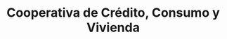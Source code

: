 ---
title: "Cooperativa de Crédito, Consumo y Vivienda"
url: /cipolletti/cooperativa-de-credito-consumo-y-vivienda/
shop: prestamista
---
